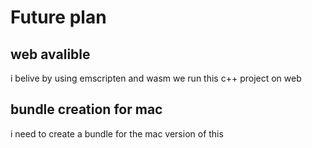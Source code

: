 # Future plan

## web avalible
i belive by using emscripten and wasm we run this c++ project on web

## bundle creation for mac
i need to create a bundle for the mac version of this